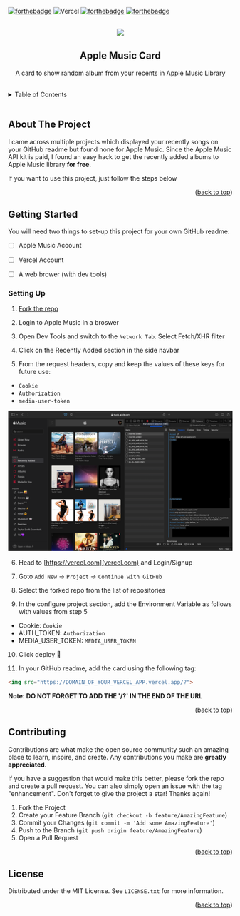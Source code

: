 
[![forthebadge](https://forthebadge.com/images/badges/built-with-love.svg)](https://forthebadge.com)
![Vercel](https://vercelbadge.vercel.app/api/radioactive11/apple-music-readme?style=for-the-badge)
[![forthebadge](https://forthebadge.com/images/badges/uses-html.svg)](https://forthebadge.com)
[![forthebadge](https://forthebadge.com/images/badges/made-with-python.svg)](https://forthebadge.com)
<div id="top"></div>
<!-- PROJECT LOGO -->
<br />
<div align="center">
  <img src="https://apple-music-readme.vercel.app/">
  <h2 align="center">Apple Music Card</h3>

<p align="center">
    A card to show random album from your recents in Apple Music Library
</p>
<br>
</div>




<!-- TABLE OF CONTENTS -->
<details>
  <summary>Table of Contents</summary>
  <ol>
    <li>
      <a href="#about-the-project">About The Project</a>
      <ul>
        <li><a href="#built-with">Built With</a></li>
      </ul>
    </li>
    <li>
      <a href="#getting-started">Getting Started</a>
      <ul>
        <li><a href="#setting-up">Setting Up</a></li>
      </ul>
    </li>
    <li><a href="#contributing">Contributing</a></li>
    <li><a href="#license">License</a></li>
  </ol>
</details>

<br>

<!-- ABOUT THE PROJECT -->
## About The Project

I came across multiple projects which displayed your recently songs on your GitHub readme but found none for Apple Music. Since the Apple Music API kit is paid, I found an easy hack to get the recently added albums to Apple Music library **for free**.

If you want to use this project, just follow the steps below


<p align="right">(<a href="#top">back to top</a>)</p>



<!-- GETTING STARTED -->
## Getting Started

You will need two things to set-up this project for your own GitHub readme:

- [ ] Apple Music Account
- [ ] Vercel Account
- [ ] A web brower (with dev tools)


### Setting Up

1. [Fork the repo](https://github.com/radioactive11/apple-music-readme/fork)
   
2. Login to Apple Music in a broswer
   
3. Open Dev Tools and switch to the `Network Tab`. Select Fetch/XHR filter 

4. Click on the Recently Added section in the side navbar

5. From the request headers, copy and keep the values of these keys for future use:

* `Cookie`
* `Authorization`
* `media-user-token`

<img src="static/network.png">

6. Head to [https://vercel.com](vercel.com) and Login/Signup

7. Goto `Add New` -> `Project` -> `Continue with GitHub`

8. Select the forked repo from the list of repositories

9. In the configure project section, add the Environment Variable as follows with values from step 5

* Cookie: `Cookie`
* AUTH_TOKEN: `Authorization`
* MEDIA_USER_TOKEN: `MEDIA_USER_TOKEN`

10. Click deploy 🚀

11. In your GitHub readme, add the card using the following tag:
```html
<img src="https://DOMAIN_OF_YOUR_VERCEL_APP.vercel.app/?">
```

**Note: DO NOT FORGET TO ADD THE '/?' IN THE END OF THE URL**

<p align="right">(<a href="#top">back to top</a>)</p>

<!-- CONTRIBUTING -->
## Contributing

Contributions are what make the open source community such an amazing place to learn, inspire, and create. Any contributions you make are **greatly appreciated**.

If you have a suggestion that would make this better, please fork the repo and create a pull request. You can also simply open an issue with the tag "enhancement".
Don't forget to give the project a star! Thanks again!

1. Fork the Project
2. Create your Feature Branch (`git checkout -b feature/AmazingFeature`)
3. Commit your Changes (`git commit -m 'Add some AmazingFeature'`)
4. Push to the Branch (`git push origin feature/AmazingFeature`)
5. Open a Pull Request

<p align="right">(<a href="#top">back to top</a>)</p>



<!-- LICENSE -->
## License

Distributed under the MIT License. See `LICENSE.txt` for more information.

<p align="right">(<a href="#top">back to top</a>)</p>
